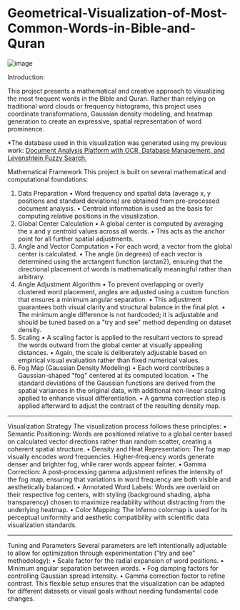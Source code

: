# Geometrical-Visualization-of-Most-Common-Words-in-Bible-and-Quran
![image](https://github.com/user-attachments/assets/8ed96897-75d6-41e2-a958-56932f0244cb)

Introduction:

This project presents a mathematical and creative approach to visualizing the most frequent words in the Bible and Quran.
Rather than relying on traditional word clouds or frequency histograms, this project uses coordinate transformations, Gaussian density modeling, and heatmap generation to create an expressive, spatial representation of word prominence.

*The database used in this visualization was generated using my previous work:
[Document Analysis Platform with OCR, Database Management, and Levenshtein Fuzzy Search.](https://github.com/daniyalle/Document-Analysis-Platform-with-OCR-Database-Management-and-Levenshtein-Fuzzy-Search)

Mathematical Framework
This project is built on several mathematical and computational foundations:
1. Data Preparation
•	Word frequency and spatial data (average x, y positions and standard deviations) are obtained from pre-processed document analysis.
•	Centroid information is used as the basis for computing relative positions in the visualization.
2. Global Center Calculation
•	A global center is computed by averaging the x and y centroid values across all words.
•	This acts as the anchor point for all further spatial adjustments.
3. Angle and Vector Computation
•	For each word, a vector from the global center is calculated.
•	The angle (in degrees) of each vector is determined using the arctangent function (arctan2), ensuring that the directional placement of words is mathematically meaningful rather than arbitrary.
4. Angle Adjustment Algorithm
•	To prevent overlapping or overly clustered word placement, angles are adjusted using a custom function that ensures a minimum angular separation.
•	This adjustment guarantees both visual clarity and structural balance in the final plot.
•	The minimum angle difference is not hardcoded; it is adjustable and should be tuned based on a "try and see" method depending on dataset density.
5. Scaling
•	A scaling factor is applied to the resultant vectors to spread the words outward from the global center at visually appealing distances.
•	Again, the scale is deliberately adjustable based on empirical visual evaluation rather than fixed numerical values.
6. Fog Map (Gaussian Density Modeling)
•	Each word contributes a Gaussian-shaped "fog" centered at its computed location.
•	The standard deviations of the Gaussian functions are derived from the spatial variances in the original data, with additional non-linear scaling applied to enhance visual differentiation.
•	A gamma correction step is applied afterward to adjust the contrast of the resulting density map.
________________________________________
Visualization Strategy
The visualization process follows these principles:
•	Semantic Positioning:
Words are positioned relative to a global center based on calculated vector directions rather than random scatter, creating a coherent spatial structure.
•	Density and Heat Representation:
The fog map visually encodes word frequencies. Higher-frequency words generate denser and brighter fog, while rarer words appear fainter.
•	Gamma Correction:
A post-processing gamma adjustment refines the intensity of the fog map, ensuring that variations in word frequency are both visible and aesthetically balanced.
•	Annotated Word Labels:
Words are overlaid on their respective fog centers, with styling (background shading, alpha transparency) chosen to maximize readability without distracting from the underlying heatmap.
•	Color Mapping:
The Inferno colormap is used for its perceptual uniformity and aesthetic compatibility with scientific data visualization standards.
________________________________________
Tuning and Parameters
Several parameters are left intentionally adjustable to allow for optimization through experimentation ("try and see" methodology):
•	Scale factor for the radial expansion of word positions.
•	Minimum angular separation between words.
•	Fog damping factors for controlling Gaussian spread intensity.
•	Gamma correction factor to refine contrast.
This flexible setup ensures that the visualization can be adapted for different datasets or visual goals without needing fundamental code changes.
